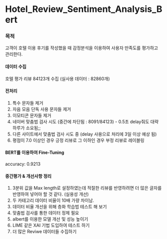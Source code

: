 # Hotel_Review_Sentiment_Analysis_Bert

### 목적
고객이 호텔 이용 후기를 작성했을 때 감정분석을 이용하여 사용자 만족도를 평가하고 관리한다.

#### 데이터 수집
호텔 평가 리뷰 84123개 수집 (실사용 데이터 : 82860개)

#### 전처리
1. 특수 문자들 제거
2. 자음 모음 단독 사용 문자들 제거
3. 이모티콘 문자들 제거
4. 네이버 맞춤법 검사 시도 (중간에 차단됨 : 8091/84123) - 0.5초 delay줘도 대략 하루가 소요됨;;
5. 다른 사이트에서 맞춤법 검사 시도 중 (delay 사용으로 처리에 3일 이상 예상 됨)
6. 평점이 7.0 이상인 경우 긍정 리뷰로 그 이하인 경우 부정 리뷰로 레이블링

#### BERT를 이용하여 Fine-Tuning
accuracy: 0.9213

#### 중간평가 & 개선사항 정리
1. 3분위 값을 Max length로 설정하였는데 적절한 리뷰를 반영하려면 더 많은 글자를 반영하여 넣어야 할 것 같다. (실용성 개선)
2. 두 카테고리 데이터 비율이 10배 가량 차이남.
3. 데이터 비율 개선을 위해 층화 학습법 테스트 해 보기
4. 맞춤법 검사를 통한 데이터 정제 필요
5. albert를 이용한 모델 개선 및 성능 높이기
6. LIME 같은 XAI 기법 도입하여 테스트 하기
7. 더 많은 Reviwe 데이터들 수집하기
